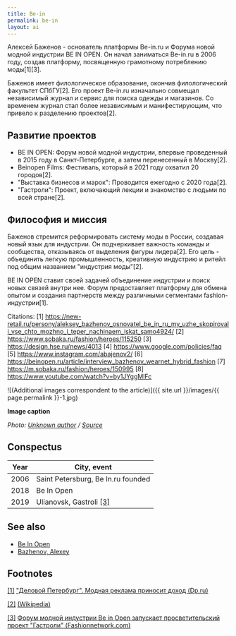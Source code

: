 ```yaml
---
title: Be-in
permalink: be-in
layout: ai
---
```


Алексей Баженов - основатель платформы Be-in.ru и Форума новой модной индустрии BE IN OPEN. Он начал заниматься Be-in.ru в 2006 году, создав платформу, посвященную грамотному потреблению моды[1][3].

Баженов имеет филологическое образование, окончив филологический факультет СПбГУ[2]. Его проект Be-in.ru изначально совмещал независимый журнал и сервис для поиска одежды и магазинов. Со временем журнал стал более независимым и манифестирующим, что привело к разделению проектов[2].

## Развитие проектов

- BE IN OPEN: Форум новой модной индустрии, впервые проведенный в 2015 году в Санкт-Петербурге, а затем перенесенный в Москву[2].
- Beinopen Films: Фестиваль, который в 2021 году охватил 20 городов[2].
- "Выставка бизнесов и марок": Проводится ежегодно с 2020 года[2].
- "Гастроли": Проект, включающий лекции и знакомство с людьми по всей стране[2].

## Философия и миссия

Баженов стремится реформировать систему моды в России, создавая новый язык для индустрии. Он подчеркивает важность команды и сообщества, отказываясь от выделения фигуры лидера[2]. Его цель - объединить легкую промышленность, креативную индустрию и ритейл под общим названием "индустрия моды"[2].

BE IN OPEN ставит своей задачей объединение индустрии и поиск новых связей внутри нее. Форум предоставляет платформу для обмена опытом и создания партнерств между различными сегментами fashion-индустрии[1].

Citations:
[1] https://new-retail.ru/persony/aleksey_bazhenov_osnovatel_be_in_ru_my_uzhe_skopirovali_vse_chto_mozhno_i_teper_nachinaem_iskat_samo4924/
[2] https://www.sobaka.ru/fashion/heroes/115250
[3] https://design.hse.ru/news/4013
[4] https://www.google.com/policies/faq
[5] https://www.instagram.com/abajenov2/
[6] https://beinopen.ru/article/interview_bazhenov_wearnet_hybrid_fashion
[7] https://m.sobaka.ru/fashion/heroes/150995
[8] https://www.youtube.com/watch?v=by1JYggMlFc

![(Additional images correspondent to the article)]({{ site.url }}/images/{{ page.permalink }}-1.jpg)

**Image caption**

*Photo: [Unknown author](index) / [Source](index)*


## Сonspectus

|Year|City, event|
|-|-|
|2006|Saint Petersburg, Be In.ru founded|
|2018|Be In Open|
|2019|Ulianovsk, Gastroli <span id="a3">[\[3\]](#f3)</span>|

## See also

+ [Be In Open](be-in-open)
+ [Bazhenov, Alexey](bazhenov-alexey)

## Footnotes

[[1]](#a1) <span id="f1"></span> ["Деловой Петербург". Модная реклама приносит доход (Dp.ru)](https://www.dp.ru/a/2013/10/29/Modnaja_reklama_prinosit_d)

[[2]](#a2) <span id="f2"></span> [(Wikipedia)](index)

[[3]](#a3) <span id="f3"></span> [Форум модной индустрии Be in Open запускает просветительский проект "Гастроли" (Fashionnetwork.com)](https://ru.fashionnetwork.com/news/Forum-modnoy-industrii-Be-in-Open-zapuskayet-prosvetitel%CA%B9skiy-proyekt-Gastroli-,1131889.html#.XXtx9dMzbUI)
